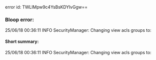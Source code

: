 error id: TWLIMpw9c4YsBsKDYlvGgw==
### Bloop error:

25/06/18 00:36:11 INFO SecurityManager: Changing view acls groups to:
#### Short summary: 

25/06/18 00:36:11 INFO SecurityManager: Changing view acls groups to: